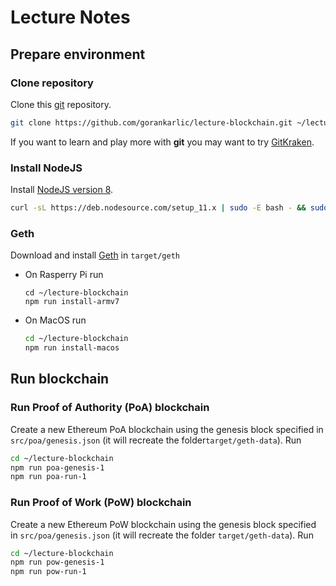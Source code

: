 # Lecture Notes

## Prepare environment

### Clone repository

Clone this [git](https://git-scm.com) repository.

```sh
git clone https://github.com/gorankarlic/lecture-blockchain.git ~/lecture-blockchain
```

If you want to learn and play more with **git** you may want to try [GitKraken](https://www.gitkraken.com).

### Install NodeJS

Install [NodeJS version 8](https://nodejs.org/en/download/).

```sh
curl -sL https://deb.nodesource.com/setup_11.x | sudo -E bash - && sudo apt-get install -y nodejs
```

### Geth

Download and install [Geth](https://geth.ethereum.org/downloads/) in ```target/geth```

- On Rasperry Pi run

    ```
    cd ~/lecture-blockchain
    npm run install-armv7
    ```

- On MacOS run

    ```sh
    cd ~/lecture-blockchain
    npm run install-macos
    ```

## Run blockchain

### Run Proof of Authority (PoA) blockchain

Create a new Ethereum PoA blockchain using the genesis block specified in ```src/poa/genesis.json``` (it will recreate the folder```target/geth-data```). Run

```sh
cd ~/lecture-blockchain
npm run poa-genesis-1
npm run poa-run-1
```

### Run Proof of Work (PoW) blockchain

Create a new Ethereum PoW blockchain using the genesis block specified in ```src/poa/genesis.json``` (it will recreate the folder ```target/geth-data```). Run

```sh
cd ~/lecture-blockchain
npm run pow-genesis-1
npm run pow-run-1
```